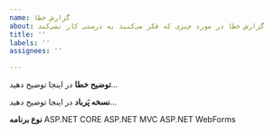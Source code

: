 ```yaml
---
name: گزارش خطا
about: گزارش خطا در مورد چیزی که فکر می‌کنید به درستی کار نمی‌کند
title: ''
labels: ''
assignees: ''

---
```


**توضیح خطا**
در اینجا توضیح دهید...

**نسخه پَرباد**
در اینجا توضیح دهید...

**نوع برنامه**
ASP.NET CORE
ASP.NET MVC
ASP.NET WebForms

